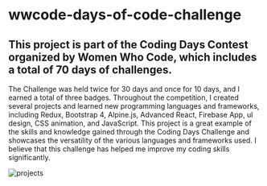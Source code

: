 # wwcode-days-of-code-challenge

## This project is part of the Coding Days Contest organized by Women Who Code, which includes a total of 70 days of challenges.
The Challenge was held twice for 30 days and once for 10 days, and I earned a total of three badges.
Throughout the competition, I created several projects and learned new programming languages and frameworks, including Redux, Bootstrap 4, Alpine.js, Advanced React, Firebase App, ul design, CSS animation, and JavaScript. 
This project is a great example of the skills and knowledge gained through the Coding Days Challenge and showcases the versatility of the various languages and frameworks used.
I believe that this challenge has helped me improve my coding skills significantly.

![projects](https://user-images.githubusercontent.com/108270415/227742618-73b67e62-d47f-4d1e-a028-7afde2bba296.png)


